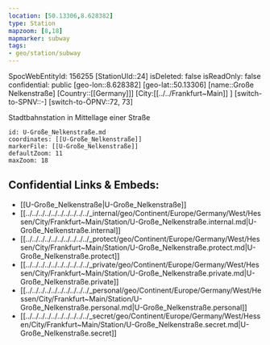 ```yaml
---
location: [50.13306,8.628382]
type: Station 
mapzoom: [8,18] 
mapmarker: subway 
tags:
- geo/station/subway
---
```

SpocWebEntityId: 156255
[StationUId::24]
isDeleted: false
isReadOnly: false
confidential: public
[geo-lon::8.628382]
[geo-lat::50.13306]
[name::Große Nelkenstraße]
[Country::[[Germany]]]
[City:[[../../Frankfurt~Main]] ]
[switch-to-SPNV::-]
[switch-to-ÖPNV::72, 73]

Stadtbahnstation in Mittellage einer Straße

```leaflet
id: U-Große_Nelkenstraße.md
coordinates: [[U-Große_Nelkenstraße]]
markerFile: [[U-Große_Nelkenstraße]]
defaultZoom: 11 
maxZoom: 18
```


## Confidential Links & Embeds: 
- [[U-Große_Nelkenstraße|U-Große_Nelkenstraße]] 
- [[../../../../../../../../../../_internal/geo/Continent/Europe/Germany/West/Hessen/City/Frankfurt~Main/Station/U-Große_Nelkenstraße.internal.md|U-Große_Nelkenstraße.internal]] 
- [[../../../../../../../../../../_protect/geo/Continent/Europe/Germany/West/Hessen/City/Frankfurt~Main/Station/U-Große_Nelkenstraße.protect.md|U-Große_Nelkenstraße.protect]] 
- [[../../../../../../../../../../_private/geo/Continent/Europe/Germany/West/Hessen/City/Frankfurt~Main/Station/U-Große_Nelkenstraße.private.md|U-Große_Nelkenstraße.private]] 
- [[../../../../../../../../../../_personal/geo/Continent/Europe/Germany/West/Hessen/City/Frankfurt~Main/Station/U-Große_Nelkenstraße.personal.md|U-Große_Nelkenstraße.personal]] 
- [[../../../../../../../../../../_secret/geo/Continent/Europe/Germany/West/Hessen/City/Frankfurt~Main/Station/U-Große_Nelkenstraße.secret.md|U-Große_Nelkenstraße.secret]] 
